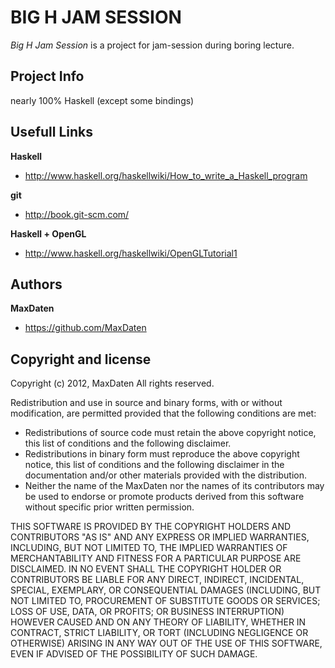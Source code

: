 BIG H JAM SESSION
=================

*Big H Jam Session* is a project for jam-session during boring lecture.

Project Info
------------

nearly 100% Haskell (except some bindings)

Usefull Links
-------------

**Haskell**
+ http://www.haskell.org/haskellwiki/How_to_write_a_Haskell_program

**git**
+ http://book.git-scm.com/

**Haskell + OpenGL**
+ http://www.haskell.org/haskellwiki/OpenGLTutorial1


Authors
-------

**MaxDaten**

+ https://github.com/MaxDaten

Copyright and license
---------------------
Copyright (c) 2012, MaxDaten
All rights reserved.

Redistribution and use in source and binary forms, with or without modification, are permitted provided that the following conditions are met:

* Redistributions of source code must retain the above copyright notice, this list of conditions and the following disclaimer.
* Redistributions in binary form must reproduce the above copyright notice, this list of conditions and the following disclaimer 
in the documentation and/or other materials provided with the distribution.
* Neither the name of the MaxDaten nor the names of its contributors may be used to endorse or promote products derived from this software without specific prior written permission.

THIS SOFTWARE IS PROVIDED BY THE COPYRIGHT HOLDERS AND CONTRIBUTORS "AS IS" AND ANY EXPRESS OR IMPLIED WARRANTIES, INCLUDING, BUT NOT LIMITED TO, 
THE IMPLIED WARRANTIES OF MERCHANTABILITY AND FITNESS FOR A PARTICULAR PURPOSE ARE DISCLAIMED. IN NO EVENT SHALL THE COPYRIGHT HOLDER OR 
CONTRIBUTORS BE LIABLE FOR ANY DIRECT, INDIRECT, INCIDENTAL, SPECIAL, EXEMPLARY, OR CONSEQUENTIAL DAMAGES (INCLUDING, BUT NOT LIMITED TO, PROCUREMENT 
OF SUBSTITUTE GOODS OR SERVICES; LOSS OF USE, DATA, OR PROFITS; OR BUSINESS INTERRUPTION) HOWEVER CAUSED AND ON ANY THEORY OF LIABILITY, 
WHETHER IN CONTRACT, STRICT LIABILITY, OR TORT (INCLUDING NEGLIGENCE OR OTHERWISE) ARISING IN ANY WAY OUT OF THE USE OF THIS SOFTWARE, EVEN IF ADVISED OF THE POSSIBILITY OF SUCH DAMAGE.